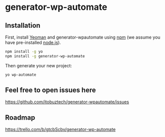 # generator-wp-automate 


## Installation

First, install [Yeoman](http://yeoman.io) and generator-wpautomate using [npm](https://www.npmjs.com/) (we assume you have pre-installed [node.js](https://nodejs.org/)).

```bash
npm install -g yo
npm install -g generator-wp-automate
```

Then generate your new project:

```bash
yo wp-automate
```
## Feel free to open issues here 

https://github.com/itobuztech/generator-wpautomate/issues

## Roadmap
https://trello.com/b/gtcbScbv/generator-wp-automate
